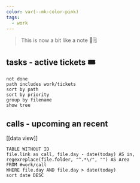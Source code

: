 ```yaml
---
color: var(--mk-color-pink)
tags:
  - work
---
```

> This is now a bit like a note 📔🗒

## tasks - active tickets 🎟

```tasks
not done
path includes work/tickets
sort by path
sort by priority
group by filename
show tree
```

## calls - upcoming an recent
[[data view]]

```dataview
TABLE WITHOUT ID
file.link as call, file.day - date(today) AS in, regexreplace(file.folder, "^.*\/", "") AS Area
FROM #work/call
WHERE file.day AND file.day > date(today)
sort date DESC
```

